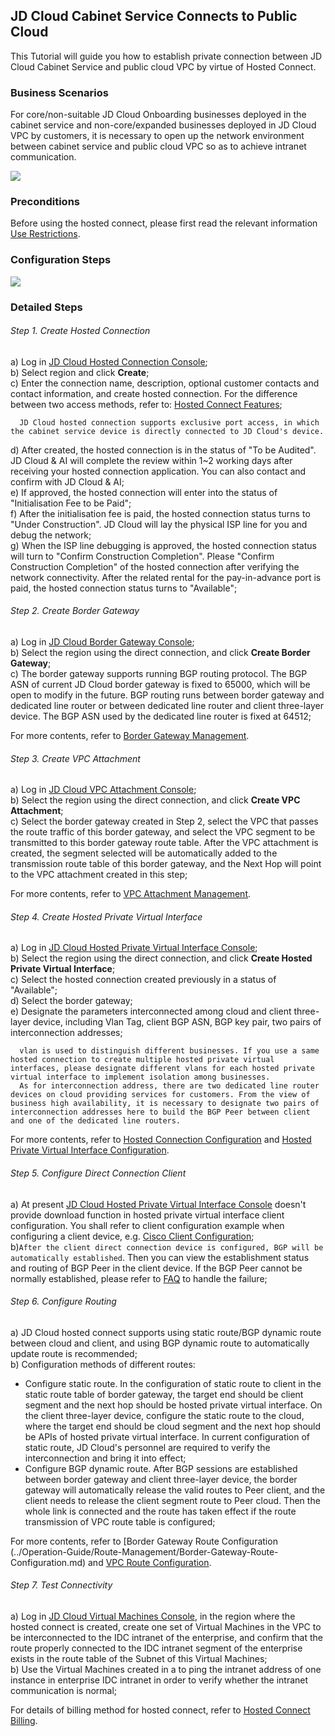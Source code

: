 ## JD Cloud Cabinet Service Connects to Public Cloud
This Tutorial will guide you how to establish private connection between JD Cloud Cabinet Service and public cloud VPC by virtue of Hosted Connect.

### Business Scenarios
For core/non-suitable JD Cloud Onboarding businesses deployed in the cabinet service and non-core/expanded businesses deployed in JD Cloud VPC by customers, it is necessary to open up the network environment between cabinet service and public cloud VPC so as to achieve intranet communication.<br />

![](../../../../image/Networking/Direct-Connect-Service/Getting-Started/connection-into-JDHosted.png)

### Preconditions
Before using the hosted connect, please first read the relevant information [Use Restrictions](../Introduction/Restrictions.md).

### Configuration Steps
![](../../../../image/Networking/Direct-Connect-Service/Getting-Started/connection-into-JDHosted-step.png)

### Detailed Steps
###### Step 1. Create Hosted Connection
a) Log in [JD Cloud Hosted Connection Console](https://cns-console.jdcloud.com/host/hConnection/list);  <br />
b) Select region and click **Create**;<br />
c) Enter the connection name, description, optional customer contacts and contact information, and create hosted connection. For the difference between two access methods, refer to: [Hosted Connect Features](../Introduction/Features/Hosted-Connect-Features.md);<br />

```
  JD Cloud hosted connection supports exclusive port access, in which the cabinet service device is directly connected to JD Cloud's device.
```

d) After created, the hosted connection is in the status of "To be Audited". JD Cloud & AI will complete the review within 1~2 working days after receiving your hosted connection application. You can also contact and confirm with JD Cloud & AI;     <br />
e) If approved, the hosted connection will enter into the status of "Initialisation Fee to be Paid";<br />
f) After the initialisation fee is paid, the hosted connection status turns to "Under Construction". JD Cloud will lay the physical ISP line for you and debug the network;<br />
g) When the ISP line debugging is approved, the hosted connection status will turn to "Confirm Construction Completion". Please "Confirm Construction Completion" of the hosted connection after verifying the network connectivity. After the related rental for the pay-in-advance port is paid, the hosted connection status turns to "Available";<br />

###### Step 2. Create Border Gateway
a) Log in [JD Cloud Border Gateway Console](https://cns-console.jdcloud.com/host/borderGateway/list);  <br />
b) Select the region using the direct connection, and click **Create Border Gateway**;<br />
c) The border gateway supports running BGP routing protocol. The BGP ASN of current JD Cloud border gateway is fixed to 65000, which will be open to modify in the future. BGP routing runs between border gateway and dedicated line router or between dedicated line router and client three-layer device. The BGP ASN used by the dedicated line router is fixed at 64512;<br />

For more contents, refer to [Border Gateway Management](../Operation-Guide/Border-Gateway-Management/Border-Gateway-Configuration.md).

###### Step 3. Create VPC Attachment
a) Log in [JD Cloud VPC Attachment Console](https://cns-console.jdcloud.com/host/vpcAttachment/list);  <br />
b) Select the region using the direct connection, and click **Create VPC Attachment**;<br />
c) Select the border gateway created in Step 2, select the VPC that passes the route traffic of this border gateway, and select the VPC segment to be transmitted to this border gateway route table. After the VPC attachment is created, the segment selected will be automatically added to the transmission route table of this border gateway, and the Next Hop will point to the VPC attachment created in this step;<br />

For more contents, refer to [VPC Attachment Management](../Operation-Guide/Border-Gateway-Management/VPC-Attachment-Configuration.md).

###### Step 4. Create Hosted Private Virtual Interface
a) Log in [JD Cloud Hosted Private Virtual Interface Console](https://cns-console.jdcloud.com/host/hVif/list);  <br />
b) Select the region using the direct connection, and click **Create Hosted Private Virtual Interface**;<br />
c) Select the hosted connection created previously in a status of "Available";<br />
d) Select the border gateway;<br />
e) Designate the parameters interconnected among cloud and client three-layer device, including Vlan Tag, client BGP ASN, BGP key pair, two pairs of interconnection addresses;<br />

```
  vlan is used to distinguish different businesses. If you use a same hosted connection to create multiple hosted private virtual interfaces, please designate different vlans for each hosted private virtual interface to implement isolation among businesses.
  As for interconnection address, there are two dedicated line router devices on cloud providing services for customers. From the view of business high availability, it is necessary to designate two pairs of interconnection addresses here to build the BGP Peer between client and one of the dedicated line routers.
```

For more contents, refer to [Hosted Connection Configuration](../Operation-Guide/Hosted-Connection-Management/Hosted-Connection-Configuration.md) and [Hosted Private Virtual Interface Configuration](../Operation-Guide/Hosted-Connection-Management/Hosted-Private-Virtual-Interface-Configuration.md).

###### Step 5. Configure Direct Connection Client
a) At present [JD Cloud Hosted Private Virtual Interface Console](https://cns-console.jdcloud.com/host/dedicatedVif/list) doesn't provide download function in hosted private virtual interface client configuration. You shall refer to client configuration example when configuring a client device, e.g. [Cisco Client Configuration](../Operation-Guide/Client-Site-Configuration/Cisco-Configuration.md);<br />
b)``After the client direct connection device is configured, BGP will be automatically established``. Then you can view the establishment status and routing of BGP Peer in the client device. If the BGP Peer cannot be normally established, please refer to [FAQ](../FAQ/FAQ.md) to handle the failure;<br />

###### Step 6. Configure Routing
a) JD Cloud hosted connect supports using static route/BGP dynamic route between cloud and client, and using BGP dynamic route to automatically update route is recommended;<br />
b) Configuration methods of different routes:<br />
  * Configure static route. In the configuration of static route to client in the static route table of border gateway, the target end should be client segment and the next hop should be hosted private virtual interface. On the client three-layer device, configure the static route to the cloud, where the target end should be cloud segment and the next hop should be APIs of hosted private virtual interface. In current configuration of static route, JD Cloud's personnel are required to verify the interconnection and bring it into effect;
  * Configure BGP dynamic route. After BGP sessions are established between border gateway and client three-layer device, the border gateway will automatically release the valid routes to Peer client, and the client needs to release the client segment route to Peer cloud. Then the whole link is connected and the route has taken effect if the route transmission of VPC route table is configured;

For more contents, refer to [Border Gateway Route Configuration (../Operation-Guide/Route-Management/Border-Gateway-Route-Configuration.md) and [VPC Route Configuration](../Operation-Guide/Route-Management/VPC-Route-Configuration.md).

###### Step 7. Test Connectivity
a) Log in [JD Cloud Virtual Machines Console](https://cns-console.jdcloud.com/host/compute/list), in the region where the hosted connect is created, create one set of Virtual Machines in the VPC to be interconnected to the IDC intranet of the enterprise, and confirm that the route properly connected to the IDC intranet segment of the enterprise exists in the route table of the Subnet of this Virtual Machines;  <br />
b) Use the Virtual Machines created in a to ping the intranet address of one instance in enterprise IDC intranet in order to verify whether the intranet communication is normal;<br />

For details of billing method for hosted connect, refer to [Hosted Connect Billing](../Pricing/Billing-Overview.md).
